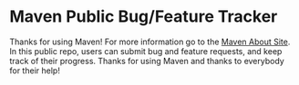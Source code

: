 # Maven Public Bug/Feature Tracker

Thanks for using Maven!  For more information go to the [Maven About Site](https://heymaven.com/about).  In this public repo, users can submit bug and feature requests, and keep track of their progress.  Thanks for using Maven and thanks to everybody for their help!
